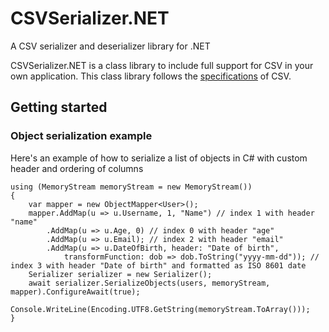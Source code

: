 # CSVSerializer.NET
A CSV serializer and deserializer library for .NET

CSVSerializer.NET is a class library to include full support for CSV in your own application.
This class library follows the [specifications](https://www.ietf.org/rfc/rfc4180.txt) of CSV.

<h2>Getting started</h2>

<h3>Object serialization example</h3>
Here's an example of how to serialize a list of objects in C# with custom header and ordering of columns

```
using (MemoryStream memoryStream = new MemoryStream())
{
    var mapper = new ObjectMapper<User>();
    mapper.AddMap(u => u.Username, 1, "Name") // index 1 with header "name"
        .AddMap(u => u.Age, 0) // index 0 with header "age"
        .AddMap(u => u.Email); // index 2 with header "email"
        .AddMap(u => u.DateOfBirth, header: "Date of birth", 
            transformFunction: dob => dob.ToString("yyyy-mm-dd")); // index 3 with header "Date of birth" and formatted as ISO 8601 date
    Serializer serializer = new Serializer();
    await serializer.SerializeObjects(users, memoryStream, mapper).ConfigureAwait(true);
    Console.WriteLine(Encoding.UTF8.GetString(memoryStream.ToArray()));
}
```